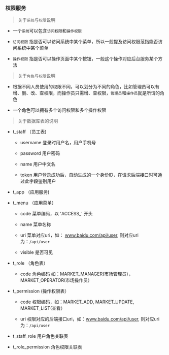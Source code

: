 ### 权限服务

> 关于`系统`与`权限`说明

* 一个`系统`可以包含`访问权限`和`操作权限`

* `访问权限` 指是否可以访问系统中某个菜单，所以一般提及访问权限范指能否访问系统中某个菜单

* `操作权限` 指是否可以操作页面中某个按钮，一般这个操作对应后台服务某个方法

> 关于`角色`与`权限`说明

* 根据不同人员使用的权限不同，可以划分为不同的角色，比如管理员可以有增、删、改、查权限，而操作员只需增、查权限，`管理员`和`操作员`就是所谓的角色

* 一个角色可以拥有多个访问权限和多个操作权限

> 关于数据库表的说明

* t_staff （员工表)
  * username 登录时用户名，用户手机号

  * password 用户密码

  * name 用户中文名

  * token 用户登录成功后，自动生成的一个身份ID，在请求后端接口时可通过此字段鉴别用户

* t_app （应用服务)

* t_menu （应用菜单）

  * code 菜单编码，以 'ACCESS_' 开头

  * name 菜单名称

  * uri 菜单对应uri，如： www.baidu.com/api/user, 则对应uri为：`/api/user`

  * visible 是否可见

* t_role （角色表）
  
  * code 角色编码  如：MARKET_MANAGER(市场管理员），MARKET_OPERATOR(市场操作员）

* t_permission (操作权限表）

  * code 权限编码，如：MARKET_ADD, MARKET_UPDATE, MARKET_LIST(查看）

  * uri 权限对应的后端接口uri，如：www.baidu.com/api/user, 则对应uri为：`/api/user`

* t_staff_role 用户角色关联表

* t_role_permission 角色权限关联表


